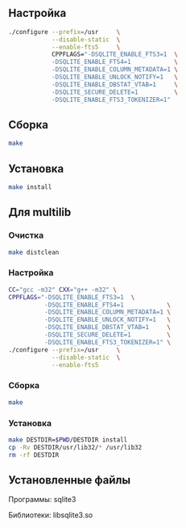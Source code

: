 <package-info :package="package" instsize showsbu2></package-info>

<script>
		new Vue({
		el: '#main',
		data: { package: {} },
		mounted: function () {
				this.getPackage('sqlite');
		},
		methods: {
			getPackage: function(name) {
					getPackage(name)
					.then(response => this.package = response);
			},
		}
  })
</script>

## Настройка


```bash
./configure --prefix=/usr     \
            --disable-static  \
            --enable-fts5     \
            CPPFLAGS="-DSQLITE_ENABLE_FTS3=1  \
            -DSQLITE_ENABLE_FTS4=1            \
            -DSQLITE_ENABLE_COLUMN_METADATA=1 \
            -DSQLITE_ENABLE_UNLOCK_NOTIFY=1   \
            -DSQLITE_ENABLE_DBSTAT_VTAB=1     \
            -DSQLITE_SECURE_DELETE=1          \
            -DSQLITE_ENABLE_FTS3_TOKENIZER=1" 
```

## Сборка


```bash
make
```

## Установка

```bash
make install
```
 
## Для multilib

### Очистка

```bash
make distclean
```

### Настройка

```bash
CC="gcc -m32" CXX="g++ -m32" \
CPPFLAGS="-DSQLITE_ENABLE_FTS3=1  \
          -DSQLITE_ENABLE_FTS4=1            \
          -DSQLITE_ENABLE_COLUMN_METADATA=1 \
          -DSQLITE_ENABLE_UNLOCK_NOTIFY=1   \
          -DSQLITE_ENABLE_DBSTAT_VTAB=1     \
          -DSQLITE_SECURE_DELETE=1          \
          -DSQLITE_ENABLE_FTS3_TOKENIZER=1" \
./configure --prefix=/usr     \
            --disable-static  \
            --enable-fts5              
```

### Сборка 

```bash
make
```

### Установка

```bash
make DESTDIR=$PWD/DESTDIR install
cp -Rv DESTDIR/usr/lib32/* /usr/lib32
rm -rf DESTDIR
```

## Установленные файлы

Программы: sqlite3

Библиотеки: libsqlite3.so

